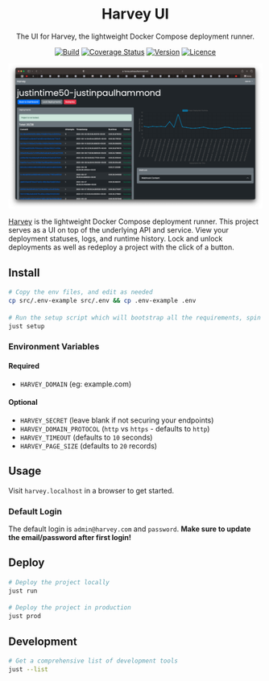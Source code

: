 <div align="center">

# Harvey UI

The UI for Harvey, the lightweight Docker Compose deployment runner.

[![Build](https://github.com/Justintime50/harvey-ui/workflows/build/badge.svg)](https://github.com/Justintime50/harvey-ui/actions)
[![Coverage Status](https://coveralls.io/repos/github/Justintime50/harvey-ui/badge.svg?branch=main)](https://coveralls.io/github/Justintime50/harvey-ui?branch=main)
[![Version](https://img.shields.io/github/v/tag/justintime50/harvey-ui)](https://github.com/justintime50/harvey-ui/releases)
[![Licence](https://img.shields.io/github/license/justintime50/harvey-ui)](LICENSE)

<img src="https://raw.githubusercontent.com/justintime50/assets/main/src/harvey-ui/showcase.png" alt="Showcase">

</div>

[Harvey](https://github.com/Justintime50/harvey) is the lightweight Docker Compose deployment runner. This project serves as a UI on top of the underlying API and service. View your deployment statuses, logs, and runtime history. Lock and unlock deployments as well as redeploy a project with the click of a button.

## Install

```bash
# Copy the env files, and edit as needed
cp src/.env-example src/.env && cp .env-example .env

# Run the setup script which will bootstrap all the requirements, spin up the service, and migrate the database
just setup
```

### Environment Variables

#### Required

- `HARVEY_DOMAIN` (eg: example.com)

#### Optional

- `HARVEY_SECRET` (leave blank if not securing your endpoints)
- `HARVEY_DOMAIN_PROTOCOL` (`http` vs `https` - defaults to `http`)
- `HARVEY_TIMEOUT` (defaults to `10` seconds)
- `HARVEY_PAGE_SIZE` (defaults to `20` records)

## Usage

Visit `harvey.localhost` in a browser to get started.

### Default Login

The default login is `admin@harvey.com` and `password`. **Make sure to update the email/password after first login!**

## Deploy

```bash
# Deploy the project locally
just run

# Deploy the project in production
just prod
```

## Development

```bash
# Get a comprehensive list of development tools
just --list
```
